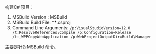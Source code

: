 构建C# 项目：
1. MSBuild Version : MSBuild
2. MSBuild Build File: ****\****.csproj
3. Command Line Arguments:  `/p:VisualStudioVersion=12.0 /t:ResolveReferences;Compile /p:Configuration=Release /t:_WPPCopyWebApplication /p:WebProjectOutputDir=Build\Manager`

主要是针对MSBuild 命令。

